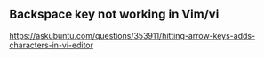 ## Backspace key not working in Vim/vi
https://askubuntu.com/questions/353911/hitting-arrow-keys-adds-characters-in-vi-editor
